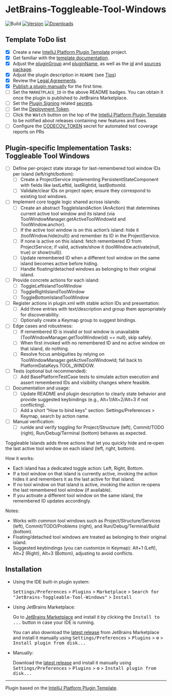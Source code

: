 # JetBrains-Toggleable-Tool-Windows

![Build](https://github.com/hovrawl/JetBrains-Toggleable-Tool-Windows/workflows/Build/badge.svg)
[![Version](https://img.shields.io/jetbrains/plugin/v/MARKETPLACE_ID.svg)](https://plugins.jetbrains.com/plugin/MARKETPLACE_ID)
[![Downloads](https://img.shields.io/jetbrains/plugin/d/MARKETPLACE_ID.svg)](https://plugins.jetbrains.com/plugin/MARKETPLACE_ID)

## Template ToDo list
- [x] Create a new [IntelliJ Platform Plugin Template][template] project.
- [x] Get familiar with the [template documentation][template].
- [x] Adjust the [pluginGroup](./gradle.properties) and [pluginName](./gradle.properties), as well as the [id](./src/main/resources/META-INF/plugin.xml) and [sources package](./src/main/kotlin).
- [x] Adjust the plugin description in `README` (see [Tips][docs:plugin-description])
- [x] Review the [Legal Agreements](https://plugins.jetbrains.com/docs/marketplace/legal-agreements.html?from=IJPluginTemplate).
- [x] [Publish a plugin manually](https://plugins.jetbrains.com/docs/intellij/publishing-plugin.html?from=IJPluginTemplate) for the first time.
- [ ] Set the `MARKETPLACE_ID` in the above README badges. You can obtain it once the plugin is published to JetBrains Marketplace.
- [ ] Set the [Plugin Signing](https://plugins.jetbrains.com/docs/intellij/plugin-signing.html?from=IJPluginTemplate) related [secrets](https://github.com/JetBrains/intellij-platform-plugin-template#environment-variables).
- [ ] Set the [Deployment Token](https://plugins.jetbrains.com/docs/marketplace/plugin-upload.html?from=IJPluginTemplate).
- [ ] Click the <kbd>Watch</kbd> button on the top of the [IntelliJ Platform Plugin Template][template] to be notified about releases containing new features and fixes.
- [ ] Configure the [CODECOV_TOKEN](https://docs.codecov.com/docs/quick-start) secret for automated test coverage reports on PRs

## Plugin-specific Implementation Tasks: Toggleable Tool Windows

- [ ] Define per-project state storage for last-remembered tool window IDs per island (left/right/bottom):
  - [ ] Create a ProjectService implementing PersistentStateComponent with fields like lastLeftId, lastRightId, lastBottomId.
  - [ ] Validate/clear IDs on project open; ensure they correspond to existing tool windows.
- [ ] Implement core toggle logic shared across islands:
  - [ ] Create an abstract ToggleIslandAction (AnAction) that determines current active tool window and its island (via ToolWindowManager.getActiveToolWindowId and ToolWindow.anchor).
  - [ ] If the active tool window is on this action’s island: hide it (toolWindow.hide(null)) and remember its ID in the ProjectService.
  - [ ] If none is active on this island: fetch remembered ID from ProjectService; if valid, activate/show it (toolWindow.activate(null, true) or show(null)).
  - [ ] Update remembered ID when a different tool window on the same island becomes active before hiding.
  - [ ] Handle floating/detached windows as belonging to their original island.
- [ ] Provide concrete actions for each island:
  - [ ] ToggleLeftIslandToolWindow
  - [ ] ToggleRightIslandToolWindow
  - [ ] ToggleBottomIslandToolWindow
- [ ] Register actions in plugin.xml with stable action IDs and presentation:
  - [ ] Add three <action> entries with text/description and group them appropriately for discoverability.
  - [ ] Optionally create a Keymap group to suggest bindings.
- [ ] Edge cases and robustness:
  - [ ] If remembered ID is invalid or tool window is unavailable (ToolWindowManager.getToolWindow(id) == null), skip safely.
  - [ ] When first invoked with no remembered ID and no active window on that island, do nothing.
  - [ ] Resolve focus ambiguities by relying on ToolWindowManager.getActiveToolWindowId; fall back to PlatformDataKeys.TOOL_WINDOW.
- [ ] Tests (optional but recommended):
  - [ ] Add BasePlatformTestCase tests to simulate action execution and assert remembered IDs and visibility changes where feasible.
- [ ] Documentation and usage:
  - [ ] Update README and plugin description to clearly state behavior and provide suggested keybindings (e.g., Alt+1/Alt+2/Alt+3 if not conflicting).
  - [ ] Add a short “How to bind keys” section: Settings/Preferences > Keymap, search by action name.
- [ ] Manual verification:
  - [ ] runIde and verify toggling for Project/Structure (left), Commit/TODO (right), Run/Debug/Terminal (bottom) behaves as expected.

<!-- Plugin description -->
Toggleable Islands adds three actions that let you quickly hide and re‑open the last active tool window on each island (left, right, bottom).

How it works:
- Each island has a dedicated toggle action: Left, Right, Bottom.
- If a tool window on that island is currently active, invoking the action hides it and remembers it as the last active for that island.
- If no tool window on that island is active, invoking the action re‑opens the last remembered tool window (if available).
- If you activate a different tool window on the same island, the remembered ID updates accordingly.

Notes:
- Works with common tool windows such as Project/Structure/Services (left), Commit/TODO/Problems (right), and Run/Debug/Terminal/Build (bottom).
- Floating/detached tool windows are treated as belonging to their original island.
- Suggested keybindings (you can customize in Keymap): Alt+1 (Left), Alt+2 (Right), Alt+3 (Bottom), adjusting to avoid conflicts.
<!-- Plugin description end -->

## Installation

- Using the IDE built-in plugin system:
  
  <kbd>Settings/Preferences</kbd> > <kbd>Plugins</kbd> > <kbd>Marketplace</kbd> > <kbd>Search for "JetBrains-Toggleable-Tool-Windows"</kbd> >
  <kbd>Install</kbd>
  
- Using JetBrains Marketplace:

  Go to [JetBrains Marketplace](https://plugins.jetbrains.com/plugin/MARKETPLACE_ID) and install it by clicking the <kbd>Install to ...</kbd> button in case your IDE is running.

  You can also download the [latest release](https://plugins.jetbrains.com/plugin/MARKETPLACE_ID/versions) from JetBrains Marketplace and install it manually using
  <kbd>Settings/Preferences</kbd> > <kbd>Plugins</kbd> > <kbd>⚙️</kbd> > <kbd>Install plugin from disk...</kbd>

- Manually:

  Download the [latest release](https://github.com/hovrawl/JetBrains-Toggleable-Tool-Windows/releases/latest) and install it manually using
  <kbd>Settings/Preferences</kbd> > <kbd>Plugins</kbd> > <kbd>⚙️</kbd> > <kbd>Install plugin from disk...</kbd>


---
Plugin based on the [IntelliJ Platform Plugin Template][template].

[template]: https://github.com/JetBrains/intellij-platform-plugin-template
[docs:plugin-description]: https://plugins.jetbrains.com/docs/intellij/plugin-user-experience.html#plugin-description-and-presentation
